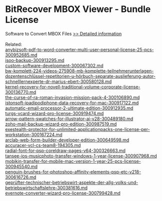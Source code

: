 # BitRecover MBOX Viewer - Bundle License
Software to Convert MBOX Files
[>> Detailed information](https://secure.shareit.com/shareit/product.html?productid=300960830&affiliateid=200057808)<br/><br/>Related:
<br />[anybizsoft-pdf-to-word-converter-multi-user-personal-license-25-pcs-300952685.md](https://github.com/downloadplanet/downloadplanet/blob/main/anybizsoft-pdf-to-word-converter-multi-user-personal-license-25-pcs-300952685.md)<br />[isoo-backup-300913295.md](https://github.com/downloadplanet/downloadplanet/blob/main/isoo-backup-300913295.md)<br />[custom-software-development-300067302.md](https://github.com/downloadplanet/downloadplanet/blob/main/custom-software-development-300067302.md)<br />[bw-komplett-224-videos-275908-mb-komplette-teilnehmerunterlagen-dozentenschlüssel-repetitorien-u-hörbuch-separate-auslieferung-autor-schnelllernexperte-dr-marius-ebert-300580128.md](https://github.com/downloadplanet/downloadplanet/blob/main/bw-komplett-224-videos-275908-mb-komplette-teilnehmerunterlagen-dozentenschlüssel-repetitorien-u-hörbuch-separate-auslieferung-autor-schnelllernexperte-dr-marius-ebert-300580128.md)<br />[kernel-recovery-for-novell-traditional-volume-corporate-license-300136770.md](https://github.com/downloadplanet/downloadplanet/blob/main/kernel-recovery-for-novell-traditional-volume-corporate-license-300136770.md)<br />[the-curse-of-ra-roman-invasion-mission-pack-4-300106890.md](https://github.com/downloadplanet/downloadplanet/blob/main/the-curse-of-ra-roman-invasion-mission-pack-4-300106890.md)<br />[istonsoft-ipadipodiphone-data-recovery-for-mac-300917122.md](https://github.com/downloadplanet/downloadplanet/blob/main/istonsoft-ipadipodiphone-data-recovery-for-mac-300917122.md)<br />[automatic-email-processor-2-ultimate-edition-300912935.md](https://github.com/downloadplanet/downloadplanet/blob/main/automatic-email-processor-2-ultimate-edition-300912935.md)<br />[turgs-vcard-wizard-pro-license-300919474.md](https://github.com/downloadplanet/downloadplanet/blob/main/turgs-vcard-wizard-pro-license-300919474.md)<br />[arrow-pattern-swatches-for-illustrator-ai-v28-300489180.md](https://github.com/downloadplanet/downloadplanet/blob/main/arrow-pattern-swatches-for-illustrator-ai-v28-300489180.md)<br />[zoho-mail-backup-wizard-pro-edition-300987519.md](https://github.com/downloadplanet/downloadplanet/blob/main/zoho-mail-backup-wizard-pro-edition-300987519.md)<br />[exestealth-protector-for-unlimited-applicationpacks-one-license-per-workstation-300167224.md](https://github.com/downloadplanet/downloadplanet/blob/main/exestealth-protector-for-unlimited-applicationpacks-one-license-per-workstation-300167224.md)<br />[arclab-web-form-builder-developer-edition-300649598.md](https://github.com/downloadplanet/downloadplanet/blob/main/arclab-web-form-builder-developer-edition-300649598.md)<br />[accuracer-vcl-cs-team8-194305.md](https://github.com/downloadplanet/downloadplanet/blob/main/accuracer-vcl-cs-team8-194305.md)<br />[radial-font-for-psp-coreldraw-pages-v64-300326663.md](https://github.com/downloadplanet/downloadplanet/blob/main/radial-font-for-psp-coreldraw-pages-v64-300326663.md)<br />[tansee-ios-musicphoto-transfer-windows-1-year-license-300907968.md](https://github.com/downloadplanet/downloadplanet/blob/main/tansee-ios-musicphoto-transfer-windows-1-year-license-300907968.md)<br />[mobikin-transfer-for-mobile-mac-version-1-year-25-pcs-license-300945540.md](https://github.com/downloadplanet/downloadplanet/blob/main/mobikin-transfer-for-mobile-mac-version-1-year-25-pcs-license-300945540.md)<br />[penguin-brushes-for-photoshop-affinity-elements-psp-etc-v218-300616726.md](https://github.com/downloadplanet/downloadplanet/blob/main/penguin-brushes-for-photoshop-affinity-elements-psp-etc-v218-300616726.md)<br />[geprüfter-technischer-betriebswirt-aspekte-der-allg-volks-und-betriebswirtschaftslehre-300381616.md](https://github.com/downloadplanet/downloadplanet/blob/main/geprüfter-technischer-betriebswirt-aspekte-der-allg-volks-und-betriebswirtschaftslehre-300381616.md)<br />[evernote-converter-wizard-pro-license-300799428.md](https://github.com/downloadplanet/downloadplanet/blob/main/evernote-converter-wizard-pro-license-300799428.md)